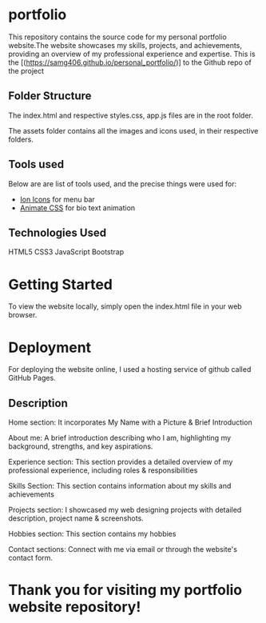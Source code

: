 # portfolio
This repository contains the source code for my personal portfolio website.The website showcases my skills, projects, and achievements,
providing an overview of my professional experience and expertise.
This is the [(https://samg406.github.io/personal_portfolio/)] to the Github repo of the project

## Folder Structure

The index.html and respective styles.css, app.js files are in the root folder.

The assets folder contains all the images and icons used, in their respective folders.

## Tools used
Below are are list of tools used, and the precise things were used for:

- [Ion Icons](https://ionic.io/ionicons) for menu bar
- [Animate CSS](https://animate.style/) for  bio text animation

## Technologies Used
HTML5
CSS3
JavaScript
Bootstrap

# Getting Started
To view the website locally, simply open the index.html file in your web browser.

# Deployment
For deploying the website online, I used a hosting service of github called GitHub Pages.


## Description

Home section:
It incorporates My Name with a Picture & Brief Introduction

About me:
A brief introduction describing who I am, highlighting my background, strengths, and key aspirations.

Experience section:
This section provides a detailed overview of my professional experience, including roles & responsibilities

Skills Section:
This section contains information about my skills and achievements

Projects section:
I showcased my web designing projects with detailed description, project name & screenshots.

Hobbies section:
This section contains my hobbies

Contact sections:
Connect with me via email or through the website's contact form.


# Thank you for visiting my portfolio website repository!
